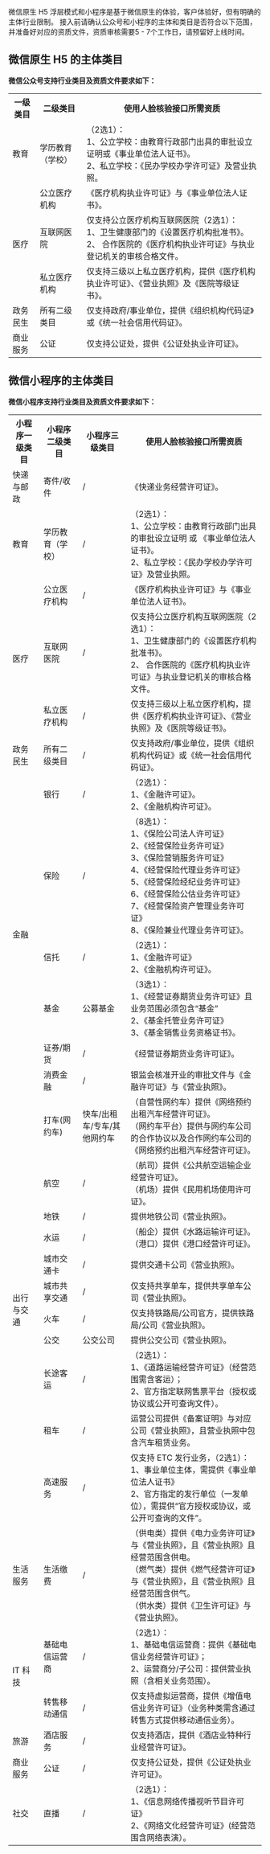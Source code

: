微信原生 H5 浮层模式和小程序是基于微信原生的体验，客户体验好，但有明确的主体行业限制。
接入前请确认公众号和小程序的主体和类目是否符合以下范围，并准备好对应的资质文件，资质审核需要5 - 7个工作日，请预留好上线时间。
## 微信原生 H5 的主体类目
**微信公众号支持行业类目及资质文件要求如下：**
<table>
     <tr>
         <th>一级类目</th>  
         <th>二级类目</th>  
         <th>使用人脸核验接口所需资质 </th>  
     </tr>
   <tr>
     <td>教育</td> 
      <td>学历教育（学校）</td>   
      <td>（2选1）：<br>1、公立学校：由教育行政部门出具的审批设立证明或《事业单位法人证书》。<br>2、私立学校：《民办学校办学许可证》及营业执照。</td>
     </tr> 
  <tr>      
        <td rowspan="3">医疗</td>
				<td>公立医疗机构</td>   
      <td>《医疗机构执业许可证》与《事业单位法人证书》。</td>   
			<tr>
      <td>互联网医院</td>   
      <td>仅支持公立医疗机构互联网医院（2选1）：<br>1、卫生健康部门的《设置医疗机构批准书》。<br>2、 合作医院的《医疗机构执业许可证》与执业登记机关的审核合格文件。</td>   
     </tr> 
		    <td>私立医疗机构</td>   
      <td>仅支持三级以上私立医疗机构，提供《医疗机构执业许可证》、《营业执照》及《医院等级证书》。</td>   
     </tr> 
  <tr>      
        <td>政务民生</td>   
      <td>所有二级类目</td>   
      <td> 仅支持政府/事业单位，提供《组织机构代码证》或《统一社会信用代码证》。</td>   
     </tr> 
     <tr>      
       <td> 商业服务			</td>   
      <td> 公证	</td>   
      <td>仅支持公证处，提供《公证处执业许可证》。</td>   
     </tr> 	 	
</table>


## 微信小程序的主体类目
**微信小程序支持行业类目及资质文件要求如下：**

<table>
     <tr>
         <th>小程序一级类目</th>  
         <th>小程序二级类目</th>  
				  <th>小程序三级类目</th> 
         <th>使用人脸核验接口所需资质</th>  
     </tr>
		 <tr>      
     <td >快递与邮政</td>   
      <td>寄件/收件</td> 
			 <td>/</td> 
      <td>《快递业务经营许可证》。</td>   
     </tr>
		 <tr>      
     <td >教育</td>   
      <td>学历教育（学校）</td> 
			 <td>/</td> 
      <td>（2选1）：<br>1、公立学校：由教育行政部门出具的审批设立证明 或 《事业单位法人证书》。<br>2、私立学校：《民办学校办学许可证》及营业执照。</td>   
     </tr>
		 <tr>   
		  <td rowspan="3">医疗</td>   
		    <td>公立医疗机构</td>   
				<td>/</td> 
      <td>《医疗机构执业许可证》与《事业单位法人证书》。</td>   
     </tr> 
		  <tr>      
      <td>互联网医院</td>   
			<td>/</td> 
      <td>仅支持公立医疗机构互联网医院（2选1）：<br>1、卫生健康部门的《设置医疗机构批准书》。<br>2、 合作医院的《医疗机构执业许可证》与执业登记机关的审核合格文件。</td>   
     </tr> <tr>   
		    <td>私立医疗机构</td> 
				<td>/</td> 
      <td>仅支持三级以上私立医疗机构，提供《医疗机构执业许可证》、《营业执照》及《医院等级证书》。</td>   
     </tr> 
		 <tr>      
        <td>政务民生</td>   
      <td>所有二级类目</td> <td>/</td>   
      <td> 仅支持政府/事业单位，提供《组织机构代码证》或《统一社会信用代码证》。</td>   
     </tr> 	
		  <tr>      
     <td rowspan="6">金融</td>   
      <td>银行</td>  <td>/</td>  
      <td>（2选1）：<br>1、《金融许可证》。<br>2、《金融机构许可证》。</td>   
     </tr>
		   <tr>
      <td>保险</td>   <td>/</td> 
      <td>（8选1）：<br>1、《保险公司法人许可证》<br>2、《经营保险业务许可证》<br>3、《保险营销服务许可证》<br>4、《经营保险代理业务许可证》<br>5、《经营保险经纪业务许可证》<br>6、《经营保险公估业务许可证》<br>7、《经营保险资产管理业务许可证》<br>8、《保险兼业代理业务许可证》。</td>
     </tr> 
		 <tr>      
      <td>信托</td>   <td>/</td> 
      <td>（2选1）：<br>1、《金融许可证》<br>2、《金融机构许可证》。</td>   
     </tr> 
  <tr>
      <td>基金</td>   <td>公募基金</td> 
      <td>（3选1）：<br>1、《经营证券期货业务许可证》且业务范围必须包含“基金”<br>2、《基金托管业务许可证》<br>3、《基金销售业务资格证书》。</td>
     </tr> 
 <tr>
      <td>证券/期货 </td>   <td>/</td> 
      <td>《经营证券期货业务许可证》。</td>
  </tr> 
 <tr>
      <td>消费金融</td>   <td>/</td> 
      <td>	银监会核准开业的审批文件与《金融许可证》与《营业执照》。</td>
  </tr> 
		 <tr>
	<td rowspan="11">出行与交通</td>   
	<td>	打车(网约车) </td><td>快车/出租车/专车/其他网约车</td> 
			<td>（自营性网约车）提供《网络预约出租汽车经营许可证》。<br>（网约车平台）提供与网约车公司的合作协议以及合作网约车公司的《网络预约出租汽车经营许可证》。</td>   
	  </tr> 
	 <tr>
	<td>	航空 </td><td>/</td> 
			<td>（航司）提供《公共航空运输企业经营许可证》。<br>（机场）提供《民用机场使用许可证》。</td>   
	  </tr> 
		 <tr>
	<td>	地铁 </td><td>/</td> 
			<td>提供地铁公司《营业执照》。</td>   
	  </tr> 
				 <tr>
	<td>	水运 </td><td>/</td> 
			<td>（船企）提供《水路运输许可证》。<br>（港口）提供《港口经营许可证》。</td>   
	  </tr> 
		<tr>
	<td>	城市交通卡 </td><td>/</td> 
			<td>提供交通卡公司《营业执照》。</td>   
	  </tr> 
				<tr>
	<td>	城市共享交通 </td><td>/</td> 
			<td>仅支持共享单车，提供共享单车公司《营业执照》。</td>   
	  </tr> 
						<tr>
	<td>	火车 </td><td>/</td> 
			<td>仅支持铁路局/公司官方，提供铁路局/公司《营业执照》。</td>   
	  </tr>
								<tr>
	<td>	公交 </td><td>公交公司</td> 
			<td>提供公交公司《营业执照》。</td>   
	  </tr>
										<tr>
	<td>	长途客运 </td><td>/</td> 
			<td>（2选1）：<br>1、《道路运输经营许可证》（经营范围需含客运）；<br>2、官方指定联网售票平台（授权或协议或公开可查询文件）。</td>   
	  </tr>
												<tr>
	<td>	租车 </td><td>/</td> 
			<td>运营公司提供《备案证明》与对应公司《营业执照》，且营业执照中包含汽车租赁业务。</td>   
	  </tr>
 <tr>
      <td>	高速服务 </td><td>/</td> 
			<td>仅支持 ETC 发行业务，（2选1）：<br>1、事业单位主体，需提供《事业单位法人证书》<br>2、官方指定的发行单位（一发单位），需提供“官方授权或协议，或公开可查询的文件”。</td>   
  </tr> 
  <tr>      
      <td> 生活服务	</td>   
      <td> 生活缴费	</td>   <td>/</td> 
      <td>（供电类）提供《电力业务许可证》与《营业执照》，且《营业执照》且经营范围含供电。<br>（燃气类）提供《燃气经营许可证》与《营业执照》，且《营业执照》且经营范围含供气。<br>（供水类）提供《卫生许可证》与《营业执照》。</td>   
     </tr> 
		   <tr>
		        <td rowspan="2"> IT 科技		</td>   
						      <td> 基础电信运营商	</td>   <td>/</td> 
      <td>（2选1）：<br>1、基础电信运营商：提供《基础电信业务经营许可证》；<br>2、运营商分/子公司：提供营业执照（含相关业务范围）。</td>   
						     </tr> 
  <tr>      
      <td>转售移动通信</td>    <td>/</td> 
      <td>仅支持虚拟运营商，提供《增值电信业务许可证》（业务种类需含通过转售方式提供移动通信业务）。</td>   
     </tr> 	 
		 <tr>      
       <td>旅游</td>   
      <td> 酒店服务		</td>    <td>/</td> 
      <td>仅支持酒店，提供《酒店业特种行业经营许可证》。</td>   
     </tr> 
  <tr>      
       <td> 商业服务			</td>   
      <td> 公证	</td>    <td>/</td> 
      <td>仅支持公证处，提供《公证处执业许可证》。</td>   
     </tr> 	 	
  <tr>      
       <td>社交</td>   
      <td> 直播		</td>    <td>/</td> 
      <td>（2选1）：<br>1、《信息网络传播视听节目许可证》<br>2、《网络文化经营许可证》(经营范围含网络表演）。</td>   
     </tr> 
</table>


